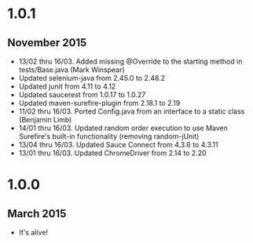 # 1.0.1
## November 2015
- 13/02 thru 16/03. Added missing @Override to the starting method in tests/Base.java (Mark Winspear)
- Updated selenium-java from 2.45.0 to 2.48.2
- Updated junit from 4.11 to 4.12
- Updated saucerest from 1.0.17 to 1.0.27
- Updated maven-surefire-plugin from 2.18.1 to 2.19
- 11/02 thru 16/03. Ported Config.java from an interface to a static class (Benjamin Limb)
- 14/01 thru 16/03. Updated random order execution to use Maven Surefire's built-in functionality (removing random-jUnit)
- 13/04 thru 16/03. Updated Sauce Connect from 4.3.6 to 4.3.11
- 13/01 thru 16/03. Updated ChromeDriver from 2.14 to 2.20

# 1.0.0
## March 2015
- It's alive!
